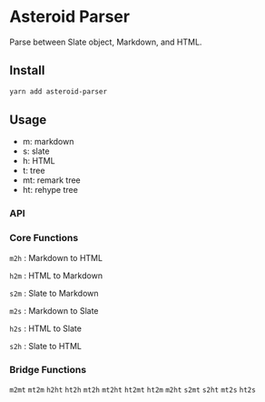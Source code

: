 # Asteroid Parser

Parse between Slate object, Markdown, and HTML.

## Install

```bash
yarn add asteroid-parser
```

## Usage

- m: markdown
- s: slate
- h: HTML
- t: tree
- mt: remark tree
- ht: rehype tree

### API

### Core Functions

`m2h` : Markdown to HTML

`h2m` : HTML to Markdown

`s2m` : Slate to Markdown

`m2s` : Markdown to Slate

`h2s` : HTML to Slate

`s2h` : Slate to HTML


### Bridge Functions

`m2mt` `mt2m` `h2ht` `ht2h` `mt2h` `mt2ht` `ht2mt` `ht2m` `m2ht` `s2mt` `s2ht` `mt2s` `ht2s`
